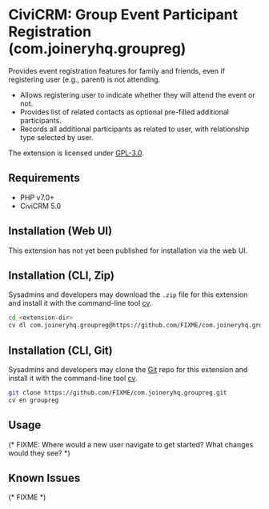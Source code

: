 # CiviCRM: Group Event Participant Registration (com.joineryhq.groupreg)

Provides event registration features for family and friends, even if registering user (e.g., parent) is not attending.

* Allows registering user to indicate whether they will attend the event or not.
* Provides list of related contacts as optional pre-filled additional participants.
* Records all additional participants as related to user, with relationship type selected by user.

The extension is licensed under [GPL-3.0](LICENSE.txt).

## Requirements

* PHP v7.0+
* CiviCRM 5.0

## Installation (Web UI)

This extension has not yet been published for installation via the web UI.

## Installation (CLI, Zip)

Sysadmins and developers may download the `.zip` file for this extension and
install it with the command-line tool [cv](https://github.com/civicrm/cv).

```bash
cd <extension-dir>
cv dl com.joineryhq.groupreg@https://github.com/FIXME/com.joineryhq.groupreg/archive/master.zip
```

## Installation (CLI, Git)

Sysadmins and developers may clone the [Git](https://en.wikipedia.org/wiki/Git) repo for this extension and
install it with the command-line tool [cv](https://github.com/civicrm/cv).

```bash
git clone https://github.com/FIXME/com.joineryhq.groupreg.git
cv en groupreg
```

## Usage

(* FIXME: Where would a new user navigate to get started? What changes would they see? *)

## Known Issues

(* FIXME *)
